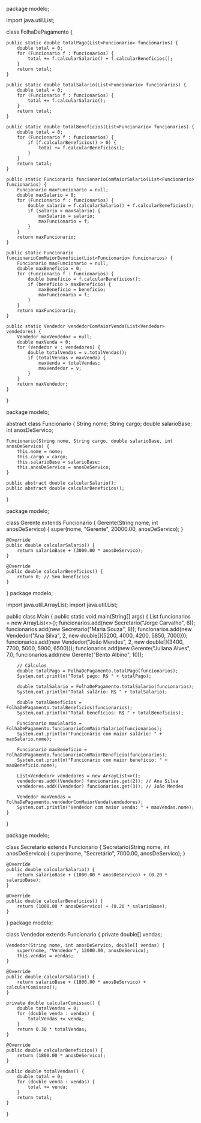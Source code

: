 package modelo;

import java.util.List;

class FolhaDePagamento {

    public static double totalPago(List<Funcionario> funcionarios) {
        double total = 0;
        for (Funcionario f : funcionarios) {
            total += f.calcularSalario() + f.calcularBeneficios();
        }
        return total;
    }

    public static double totalSalario(List<Funcionario> funcionarios) {
        double total = 0;
        for (Funcionario f : funcionarios) {
            total += f.calcularSalario();
        }
        return total;
    }

    public static double totalBeneficios(List<Funcionario> funcionarios) {
        double total = 0;
        for (Funcionario f : funcionarios) {
            if (f.calcularBeneficios() > 0) {
                total += f.calcularBeneficios();
            }
        }
        return total;
    }

    public static Funcionario funcionarioComMaiorSalario(List<Funcionario> funcionarios) {
        Funcionario maxFuncionario = null;
        double maxSalario = 0;
        for (Funcionario f : funcionarios) {
            double salario = f.calcularSalario() + f.calcularBeneficios();
            if (salario > maxSalario) {
                maxSalario = salario;
                maxFuncionario = f;
            }
        }
        return maxFuncionario;
    }

    public static Funcionario funcionarioComMaiorBeneficio(List<Funcionario> funcionarios) {
        Funcionario maxFuncionario = null;
        double maxBeneficio = 0;
        for (Funcionario f : funcionarios) {
            double beneficio = f.calcularBeneficios();
            if (beneficio > maxBeneficio) {
                maxBeneficio = beneficio;
                maxFuncionario = f;
            }
        }
        return maxFuncionario;
    }

    public static Vendedor vendedorComMaiorVenda(List<Vendedor> vendedores) {
        Vendedor maxVendedor = null;
        double maxVenda = 0;
        for (Vendedor v : vendedores) {
            double totalVendas = v.totalVendas();
            if (totalVendas > maxVenda) {
                maxVenda = totalVendas;
                maxVendedor = v;
            }
        }
        return maxVendedor;
    }
}

 package modelo;

abstract class Funcionario {
    String nome;
    String cargo;
    double salarioBase;
    int anosDeServico;

    Funcionario(String nome, String cargo, double salarioBase, int anosDeServico) {
        this.nome = nome;
        this.cargo = cargo;
        this.salarioBase = salarioBase;
        this.anosDeServico = anosDeServico;
    }

    public abstract double calcularSalario();
    public abstract double calcularBeneficios();
}

package modelo;

class Gerente extends Funcionario {
    Gerente(String nome, int anosDeServico) {
        super(nome, "Gerente", 20000.00, anosDeServico);
    }

    @Override
    public double calcularSalario() {
        return salarioBase + (3000.00 * anosDeServico);
    }

    @Override
    public double calcularBeneficios() {
        return 0; // Sem benefícios
    }
}
package modelo;

import java.util.ArrayList;
import java.util.List;

public class Main {
    public static void main(String[] args) {
        List<Funcionario> funcionarios = new ArrayList<>();
        funcionarios.add(new Secretario("Jorge Carvalho", 6));
        funcionarios.add(new Secretario("Maria Souza", 8));
        funcionarios.add(new Vendedor("Ana Silva", 2, new double[]{5200, 4000, 4200, 5850, 7000}));
        funcionarios.add(new Vendedor("João Mendes", 2, new double[]{3400, 7700, 5000, 5900, 6500}));
        funcionarios.add(new Gerente("Juliana Alves", 7));
        funcionarios.add(new Gerente("Bento Albino", 10));

        // Cálculos
        double totalPago = FolhaDePagamento.totalPago(funcionarios);
        System.out.println("Total pago: R$ " + totalPago);

        double totalSalario = FolhaDePagamento.totalSalario(funcionarios);
        System.out.println("Total salário: R$ " + totalSalario);

        double totalBeneficios = FolhaDePagamento.totalBeneficios(funcionarios);
        System.out.println("Total benefícios: R$ " + totalBeneficios);

        Funcionario maxSalario = FolhaDePagamento.funcionarioComMaiorSalario(funcionarios);
        System.out.println("Funcionário com maior salário: " + maxSalario.nome);

        Funcionario maxBeneficio = FolhaDePagamento.funcionarioComMaiorBeneficio(funcionarios);
        System.out.println("Funcionário com maior benefício: " + maxBeneficio.nome);

        List<Vendedor> vendedores = new ArrayList<>();
        vendedores.add((Vendedor) funcionarios.get(2)); // Ana Silva
        vendedores.add((Vendedor) funcionarios.get(3)); // João Mendes

        Vendedor maxVendas = FolhaDePagamento.vendedorComMaiorVenda(vendedores);
        System.out.println("Vendedor com maior venda: " + maxVendas.nome);
    }
}


package modelo;

class Secretario extends Funcionario {
    Secretario(String nome, int anosDeServico) {
        super(nome, "Secretário", 7000.00, anosDeServico);
    }

    @Override
    public double calcularSalario() {
        return salarioBase + (1000.00 * anosDeServico) + (0.20 * salarioBase);
    }

    @Override
    public double calcularBeneficios() {
        return (1000.00 * anosDeServico) + (0.20 * salarioBase);
    }
}
	package modelo;

class Vendedor extends Funcionario {
    private double[] vendas;

    Vendedor(String nome, int anosDeServico, double[] vendas) {
        super(nome, "Vendedor", 12000.00, anosDeServico);
        this.vendas = vendas;
    }

    @Override
    public double calcularSalario() {
        return salarioBase + (1800.00 * anosDeServico) + calcularComissao();
    }

    private double calcularComissao() {
        double totalVendas = 0;
        for (double venda : vendas) {
            totalVendas += venda;
        }
        return 0.30 * totalVendas;
    }

    @Override
    public double calcularBeneficios() {
        return (1800.00 * anosDeServico);
    }
    
    public double totalVendas() {
        double total = 0;
        for (double venda : vendas) {
            total += venda;
        }
        return total;
    }
}
